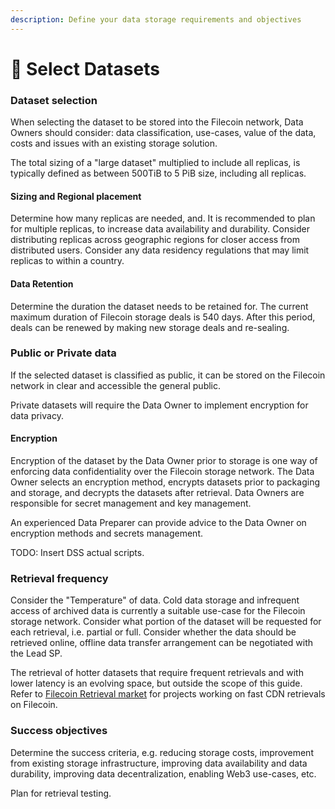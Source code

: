 ```yaml
---
description: Define your data storage requirements and objectives
---
```


# 🔎 Select Datasets

### Dataset selection

When selecting the dataset to be stored into the Filecoin network, Data Owners should consider: data classification, use-cases, value of the data, costs and issues with an existing storage solution.

The total sizing of a "large dataset" multiplied to include all replicas, is typically defined as between 500TiB to 5 PiB size, including all replicas.

#### Sizing and Regional placement

Determine how many replicas are needed, and. It is recommended to plan for multiple replicas, to increase data availability and durability. Consider distributing replicas across geographic regions for closer access from distributed users. Consider any data residency regulations that may limit replicas to within a country.

#### Data Retention

Determine the duration the dataset needs to be retained for. The current maximum duration of Filecoin storage deals is 540 days. After this period, deals can be renewed by making new storage deals and re-sealing.

### Public or Private data

If the selected dataset is classified as public, it can be stored on the Filecoin network in clear and accessible the general public.

Private datasets will require the Data Owner to implement encryption for data privacy. &#x20;

#### Encryption

Encryption of the dataset by the Data Owner prior to storage is one way of enforcing data confidentiality over the Filecoin storage network. The Data Owner selects an encryption method, encrypts datasets prior to packaging and storage, and decrypts the datasets after retrieval. Data Owners are responsible for secret management and key management.

An experienced Data Preparer can provide advice to the Data Owner on encryption methods and secrets management.

TODO: Insert DSS actual scripts.

### Retrieval frequency

Consider the "Temperature" of data. Cold data storage and infrequent access of archived data is currently a suitable use-case for the Filecoin storage network. Consider what portion of the dataset will be requested for each retrieval, i.e. partial or full. Consider whether the data should be retrieved online, offline data transfer arrangement can be negotiated with the Lead SP.&#x20;

The retrieval of hotter datasets that require frequent retrievals and with lower latency is an evolving space, but outside the scope of this guide. Refer to [Filecoin Retrieval market](https://retrieval.market/) for projects working on fast CDN retrievals on Filecoin.&#x20;

### Success objectives

Determine the success criteria, e.g. reducing storage costs, improvement from existing storage infrastructure, improving data availability and data durability, improving data decentralization, enabling Web3 use-cases, etc.&#x20;

Plan for retrieval testing.
